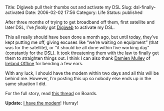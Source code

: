 Title: Digiweb pull their thumbs out and activate my DSL
Slug: dsl-finally-activated
Date: 2006-02-02 17:56
Category: Life
Status: published

After three months of trying to get broadband off them, first satellite and later DSL, I’ve _finally_ got [Digiweb](http://www.digiweb.ie/) to activate my DSL.

This all really should have been done a month ago, but until today, they’ve kept putting me off, giving excuses like “we’re waiting on equipment” (that was for the satellite), or “it should be all done within five working day” (constantly for the DSL). It took threatening them with the law to finally get them to straighten things out. I think I can also thank [Damien Mulley](http://mulley.net/) of [Ireland Offline](http://www.irelandoffline.org/) for bending a few ears.

With any luck, I should have the modem within two days and all this will be behind me. However, I’m posting this up so nobody else ends up in the same situation I did.

For the full story, read [this thread](http://boards.ie/vbulletin/showthread.php?t=2054883830) on Boards.

**Update:** [I have the modem]({filename}/dsl-modem-arrives.md)! Hurray!
